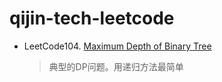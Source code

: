 # qijin-tech-leetcode

* LeetCode104. [Maximum Depth of Binary Tree](https://leetcode.com/problems/maximum-depth-of-binary-tree/)
  >典型的DP问题。用递归方法最简单
